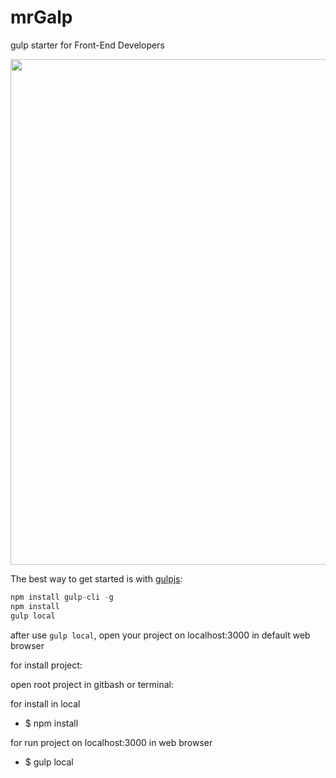 # mrGalp
gulp starter for Front-End Developers


<p align="center">
  <img width="809px" src="http://www.motoriha.com/public_html/sites/default/files/mrgalp.png">
</p>

The best way to get started is with [gulpjs](https://gulpjs.com/):

``` js
npm install gulp-cli -g
npm install
gulp local
```

after use `gulp local`, open your project on localhost:3000 in default web browser
































for install project:

open root project in gitbash or terminal:

for install in local
- $ npm install

for run project on localhost:3000 in web browser
- $ gulp local